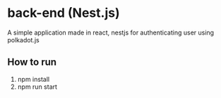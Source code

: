 # back-end (Nest.js)
A simple application made in react, nestjs for authenticating user using polkadot.js

## How to run
1. npm install
2. npm run start

